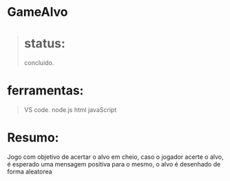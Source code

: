 # GameAlvo

> # status:
> concluido.
# ferramentas:
> VS code.
> node.js
> html
> javaScript

# Resumo:
Jogo com objetivo de acertar o alvo em cheio, caso o jogador acerte o alvo, é esperado uma mensagem positiva para o mesmo, o alvo é desenhado de forma aleatorea 

```mermaid


```
